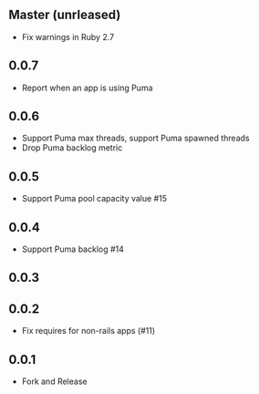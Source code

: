 ## Master (unrleased)

- Fix warnings in Ruby 2.7

## 0.0.7

- Report when an app is using Puma

## 0.0.6

- Support Puma max threads, support Puma spawned threads
- Drop Puma backlog metric

## 0.0.5

- Support Puma pool capacity value #15

## 0.0.4

- Support Puma backlog #14

## 0.0.3

## 0.0.2

- Fix requires for non-rails apps (#11)

## 0.0.1

- Fork and Release
